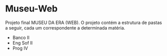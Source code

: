 # Museu-Web
Projeto final  MUSEU DA ERA (WEB).
O projeto contém a estrutura de pastas a seguir, cada um correspondente a determinada matéria.
- Banco II
- Eng Sof II
- Prog IV

